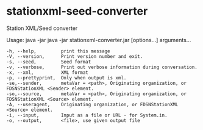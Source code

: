 # stationxml-seed-converter
Station XML/Seed converter


Usage:
java -jar java -jar stationxml-converter.jar [options...] arguments...

	-h, --help, 		print this message
	-V, --version, 		Print version number and exit.
	-s, --seed, 		Seed format
	-v, --verbose, 		Print out verbose information during conversation.
	-x, --xml,          XML format
	-p, --prettyprint, 	Only when output is xml.
	-se,--sender, 		metaVar = <path>, Originating organization, or FDSNStationXML <Sender> element.
	-so,--source, 		metaVar = <path>, Originating organization, or FDSNStationXML <Source> element.
	-A, --useragent, 	Originating organization, or FDSNStationXML <Source> element.
	-i, --input, 		Input as a file or URL - for System.in.
	-o, --output, 		<file>, use given output file
